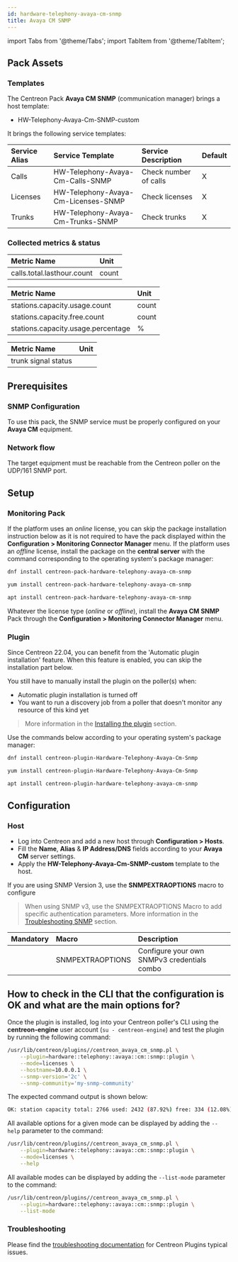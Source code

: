 ```yaml
---
id: hardware-telephony-avaya-cm-snmp
title: Avaya CM SNMP
---
```

import Tabs from '@theme/Tabs';
import TabItem from '@theme/TabItem';

## Pack Assets

### Templates

The Centreon Pack **Avaya CM SNMP** (communication manager) brings a host template:

* HW-Telephony-Avaya-Cm-SNMP-custom

It brings the following service templates:

| Service Alias | Service Template                    | Service Description   | Default |
|:--------------|:------------------------------------|:----------------------|:--------|
| Calls         | HW-Telephony-Avaya-Cm-Calls-SNMP    | Check number of calls | X       |
| Licenses      | HW-Telephony-Avaya-Cm-Licenses-SNMP | Check licenses        | X       |
| Trunks        | HW-Telephony-Avaya-Cm-Trunks-SNMP   | Check trunks          | X       |

### Collected metrics & status

<Tabs groupId="sync">
<TabItem value="Calls" label="Calls">

| Metric Name                | Unit  |
|:---------------------------|:------|
| calls.total.lasthour.count | count |

</TabItem>
<TabItem value="Licenses" label="Licenses">

| Metric Name                        | Unit  |
|:-----------------------------------|:------|
| stations.capacity.usage.count      | count |
| stations.capacity.free.count       | count |
| stations.capacity.usage.percentage | %     |

</TabItem>
<TabItem value="Trunks" label="Trunks">

| Metric Name         | Unit  |
|:--------------------|:------|
| trunk signal status |       |

</TabItem>
</Tabs>

## Prerequisites

### SNMP Configuration

To use this pack, the SNMP service must be properly configured on your **Avaya CM**
equipment.

### Network flow

The target equipment must be reachable from the Centreon poller on the UDP/161
SNMP port.

## Setup

### Monitoring Pack

If the platform uses an *online* license, you can skip the package installation
instruction below as it is not required to have the pack displayed within the
**Configuration > Monitoring Connector Manager** menu.
If the platform uses an *offline* license, install the package on the **central server**
with the command corresponding to the operating system's package manager:

<Tabs groupId="sync">
<TabItem value="Alma / RHEL / Oracle Linux 8" label="Alma / RHEL / Oracle Linux 8">

```bash
dnf install centreon-pack-hardware-telephony-avaya-cm-snmp
```

</TabItem>
<TabItem value="CentOS 7" label="CentOS 7">

```bash
yum install centreon-pack-hardware-telephony-avaya-cm-snmp
```

</TabItem>
<TabItem value="Debian 11 & 12" label="Debian 11 & 12">

```bash
apt install centreon-pack-hardware-telephony-avaya-cm-snmp
```

</TabItem>
</Tabs>

Whatever the license type (*online* or *offline*), install the **Avaya CM SNMP** Pack through
the **Configuration > Monitoring Connector Manager** menu.

### Plugin

Since Centreon 22.04, you can benefit from the 'Automatic plugin installation' feature.
When this feature is enabled, you can skip the installation part below.

You still have to manually install the plugin on the poller(s) when:
- Automatic plugin installation is turned off
- You want to run a discovery job from a poller that doesn't monitor any resource of this kind yet

> More information in the [Installing the plugin](/docs/monitoring/pluginpacks/#installing-the-plugin) section.

Use the commands below according to your operating system's package manager:

<Tabs groupId="sync">
<TabItem value="Alma / RHEL / Oracle Linux 8" label="Alma / RHEL / Oracle Linux 8">

```bash
dnf install centreon-plugin-Hardware-Telephony-Avaya-Cm-Snmp
```

</TabItem>
<TabItem value="CentOS 7" label="CentOS 7">

```bash
yum install centreon-plugin-Hardware-Telephony-Avaya-Cm-Snmp
```

</TabItem>
<TabItem value="Debian 11 & 12" label="Debian 11 & 12">

```bash
apt install centreon-plugin-hardware-telephony-avaya-cm-snmp
```

</TabItem>
</Tabs>

## Configuration

### Host

* Log into Centreon and add a new host through **Configuration > Hosts**.
* Fill the **Name**, **Alias** & **IP Address/DNS** fields according to your **Avaya CM** server settings.
* Apply the **HW-Telephony-Avaya-Cm-SNMP-custom** template to the host.

If you are using SNMP Version 3, use the **SNMPEXTRAOPTIONS** macro to configure
> When using SNMP v3, use the SNMPEXTRAOPTIONS Macro to add specific authentication parameters.
> More information in the [Troubleshooting SNMP](../getting-started/how-to-guides/troubleshooting-plugins.md#snmpv3-options-mapping) section.

| Mandatory   | Macro            | Description                                  |
|:------------|:-----------------|:---------------------------------------------|
|             | SNMPEXTRAOPTIONS | Configure your own SNMPv3 credentials combo  |

## How to check in the CLI that the configuration is OK and what are the main options for?

Once the plugin is installed, log into your Centreon poller's CLI using the
**centreon-engine** user account (`su - centreon-engine`) and test the plugin by
running the following command:

```bash
/usr/lib/centreon/plugins//centreon_avaya_cm_snmp.pl \
    --plugin=hardware::telephony::avaya::cm::snmp::plugin \
    --mode=licenses \
    --hostname=10.0.0.1 \
    --snmp-version='2c' \
    --snmp-community='my-snmp-community'
```

The expected command output is shown below:

```bash
OK: station capacity total: 2766 used: 2432 (87.92%) free: 334 (12.08%) | 'stations.capacity.usage.count'=2432;;;0;2766 'stations.capacity.free.count'=334;;;0;2766 'stations.capacity.usage.percentage'=87.92%;;;0;100
```

All available options for a given mode can be displayed by adding the
`--help` parameter to the command:

```bash
/usr/lib/centreon/plugins//centreon_avaya_cm_snmp.pl \
    --plugin=hardware::telephony::avaya::cm::snmp::plugin \
    --mode=licenses \
    --help
```

All available modes can be displayed by adding the `--list-mode` parameter to
the command:

```bash
/usr/lib/centreon/plugins//centreon_avaya_cm_snmp.pl \
    --plugin=hardware::telephony::avaya::cm::snmp::plugin \
    --list-mode
```

### Troubleshooting

Please find the [troubleshooting documentation](../getting-started/how-to-guides/troubleshooting-plugins.md)
for Centreon Plugins typical issues.
